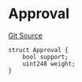 # Approval
[Git Source](https://github.com/llama-community/vertex-v1/blob/b136bbc451b50fe1a9f96f39dbd8b8a1e42c7f72/src/utils/Structs.sol)


```solidity
struct Approval {
    bool support;
    uint248 weight;
}
```

